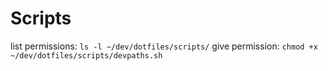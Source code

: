 # Scripts

list permissions: `ls -l ~/dev/dotfiles/scripts/`
give permission: `chmod +x ~/dev/dotfiles/scripts/devpaths.sh`
